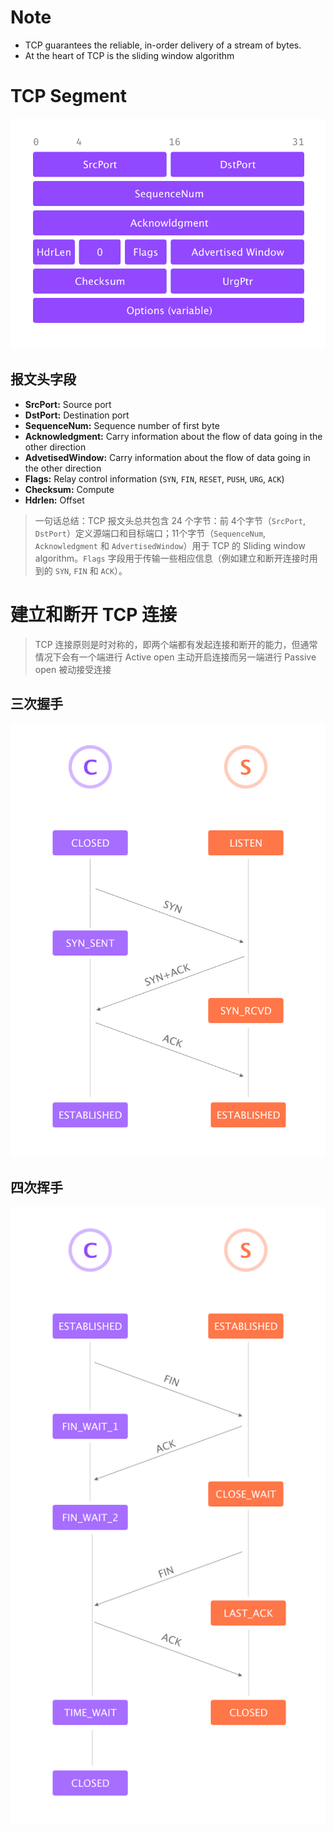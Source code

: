 

# Note

- TCP guarantees the reliable, in-order delivery of a stream of bytes.
- At the heart of TCP is the sliding window algorithm


# TCP Segment

![tcp-header](rsc/tcp-header.png)

## 报文头字段
-  **SrcPort:** Source port
-  **DstPort:** Destination port
-  **SequenceNum:** Sequence number of first byte
-  **Acknowledgment:** Carry information about the flow of data going in the other direction
-  **AdvetisedWindow:** Carry information about the flow of data going in the other direction
-  **Flags:** Relay control information (`SYN`, `FIN`, `RESET`, `PUSH`, `URG`, `ACK`)
-  **Checksum:** Compute
-  **Hdrlen:** Offset

> 一句话总结：TCP 报文头总共包含 24 个字节：前 4个字节（`SrcPort`, `DstPort`）定义源端口和目标端口；11个字节（`SequenceNum`, `Acknowledgment` 和 `AdvertisedWindow`）用于 TCP 的 Sliding window algorithm。`Flags` 字段用于传输一些相应信息（例如建立和断开连接时用到的 `SYN`, `FIN` 和 `ACK`）。


# 建立和断开 TCP 连接 

> TCP 连接原则是时对称的，即两个端都有发起连接和断开的能力，但通常情况下会有一个端进行 Active open 主动开启连接而另一端进行 Passive open 被动接受连接

## 三次握手 

![Three-way handshake](rsc/three_way_handshake.png)

## 四次挥手 

![Four-way handshake](rsc/four_way_handshake.png)

